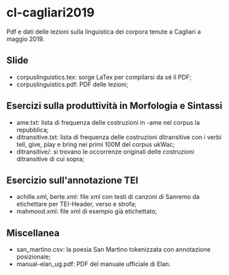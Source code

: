 # cl-cagliari2019
Pdf e dati delle lezioni sulla linguistica dei corpora tenute a Cagliari a maggio 2019.

## Slide
- corpuslinguistics.tex: sorge LaTex per compilarsi da sé il PDF;
- corpuslinguistics.pdf: PDF delle lezioni;

## Esercizi sulla produttività in Morfologia e Sintassi

- ame.txt: lista di frequenza delle costruzioni in -ame nel corpus la repubblica;
- ditransitive.txt: lista di frequenza delle costruzioni ditransitive con i verbi tell, give, play e bring nei primi 100M del corpus ukWac;
- ditransitive/: si trovano le occorrenze originali delle costruzioni ditransitive di cui sopra;

## Esercizio sull'annotazione TEI

- achille.xml, berte.xml: file xml con testi di canzoni di Sanremo da etichettare per TEI-Header, verso e strofa;
- mahmood.xml: file xml di esempio già etichettato;

## Miscellanea
- san_martino.csv: la poesia San Martino tokenizzata con annotazione posizionale;
- manual-elan_ug.pdf: PDF del manuale ufficiale di Elan.

